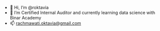 - 👋 Hi, I’m @roktavia
- 🌱 I’m Certified Internal Auditor and currently learning data science with Binar Academy
- 📫 rachmawati.oktavia@gmail.com

<!---
roktavia/roktavia is a ✨ special ✨ repository because its `README.md` (this file) appears on your GitHub profile.
You can click the Preview link to take a look at your changes.
--->
